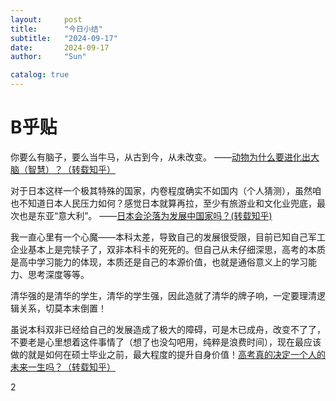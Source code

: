 ```yaml
---
layout:     post
title:      "今日小结"
subtitle:   "2024-09-17"
date:       2024-09-17
author:     "Sun"

catalog: true
---
```



# B乎贴

你要么有脑子，要么当牛马，从古到今，从未改变。
——[动物为什么要进化出大脑（智慧）？（转载知乎）](https://www.zhihu.com/question/605794961/answer/3322218801)

对于日本这样一个极其特殊的国家，内卷程度确实不如国内（个人猜测），虽然咱也不知道日本人民压力如何？感觉日本就算再拉，至少有旅游业和文化业兜底，最次也是东亚“意大利”。
——[日本会沦落为发展中国家吗？(转载知乎)](https://www.zhihu.com/question/625555662/answer/3246900225)

我一直心里有一个心魔——本科太差，导致自己的发展很受限，目前已知自己军工企业基本上是完犊子了，双非本科卡的死死的。但自己从未仔细深思，高考的本质是高中学习能力的体现，本质还是自己的本源价值，也就是通俗意义上的学习能力、思考深度等等。

清华强的是清华的学生，清华的学生强，因此造就了清华的牌子响，一定要理清逻辑关系，切莫本末倒置！

虽说本科双非已经给自己的发展造成了极大的障碍，可是木已成舟，改变不了了，不要老是心里想着这件事情了（想了也没勾吧用，纯粹是浪费时间），现在最应该做的就是如何在硕士毕业之前，最大程度的提升自身价值！[高考真的决定一个人的未来一生吗？（转载知乎）](https://www.zhihu.com/question/606623219/answer/3097829333)


2




